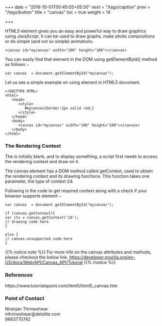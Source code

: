 +++
date = "2016-10-01T00:45:05+05:30"
next = "/tags/caption"
prev = "/tags/button"
title = "canvas"
toc = true
weight = 14

+++

HTML5 element <canvas> gives you an easy and powerful way to draw graphics using JavaScript. It can be used to draw graphs, make photo compositions or do simple (and not so simple) animations.

    <canvas id="mycanvas" width="100" height="100"></canvas>

You can easily find that <canvas> element in the DOM using getElementById() method as follows −

    var canvas  = document.getElementById("mycanvas");

Let us see a simple example on using <canvas> element in HTML5 document.

    <!DOCTYPE HTML>
    <html>
       <head>
          <style>
             #mycanvas{border:1px solid red;}
          </style>
       </head>
       <body>
          <canvas id="mycanvas" width="100" height="100"></canvas>
       </body>
    </html>

<h3>The Rendering Context</h3>
The <canvas> is initially blank, and to display something, a script first needs to access the rendering context and draw on it.

The canvas element has a DOM method called getContext, used to obtain the rendering context and its drawing functions. This function takes one parameter, the type of context 2d.

Following is the code to get required context along with a check if your browser supports <canvas> element −

    var canvas  = document.getElementById("mycanvas");

    if (canvas.getContext){   
    var ctx = canvas.getContext('2d');   
    // drawing code here   
    }

    else {   
    // canvas-unsupported code here
    }


{{% notice note %}}
  For more info on the canvas attributes and methods, please checkout the below link.
  https://developer.mozilla.org/en-US/docs/Web/API/Canvas_API/Tutorial
{{% /notice %}}

<h3>References</h3>
https://www.tutorialspoint.com/html5/html5_canvas.htm

<h3>Point of Contact</h3>
Niranjan Thrineshwar <br>
nthrineshwar@deloitte.com <br>
9663770742
